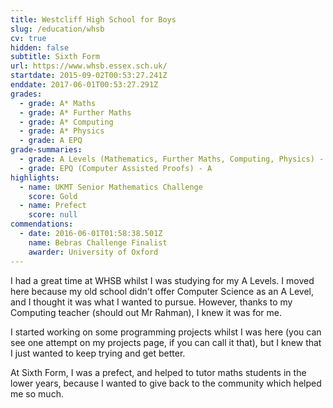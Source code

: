 ```yaml
---
title: Westcliff High School for Boys
slug: /education/whsb
cv: true
hidden: false
subtitle: Sixth Form
url: https://www.whsb.essex.sch.uk/
startdate: 2015-09-02T00:53:27.241Z
enddate: 2017-06-01T00:53:27.291Z
grades:
  - grade: A* Maths
  - grade: A* Further Maths
  - grade: A* Computing
  - grade: A* Physics
  - grade: A EPQ
grade-summaries:
  - grade: A Levels (Mathematics, Further Maths, Computing, Physics) - 4 A*
  - grade: EPQ (Computer Assisted Proofs) - A
highlights:
  - name: UKMT Senior Mathematics Challenge
    score: Gold
  - name: Prefect
    score: null
commendations:
  - date: 2016-06-01T01:58:38.501Z
    name: Bebras Challenge Finalist
    awarder: University of Oxford
---
```

I had a great time at WHSB whilst I was studying for my A Levels. I moved here because my old school didn't offer Computer Science as an A Level, and I thought it was what I wanted to pursue. However, thanks to my Computing teacher (should out Mr Rahman), I knew it was for me.

I started working on some programming projects whilst I was here (you can see one attempt on my projects page, if you can call it that), but I knew that I just wanted to keep trying and get better.

At Sixth Form, I was a prefect, and helped to tutor maths students in the lower years, because I wanted to give back to the community which helped me so much.

